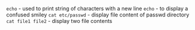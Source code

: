 `echo` - used to print string of characters with a new line
`echo` - to display a confused smiley
`cat etc/passwd` - display file content of passwd directory
`cat file1 file2` - display two file contents
